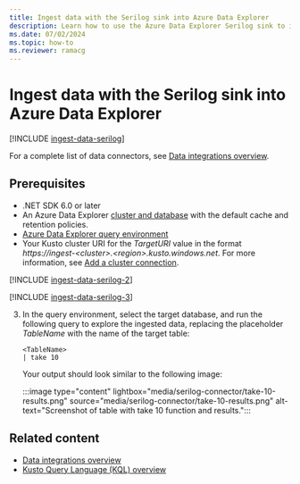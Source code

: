 ```yaml
---
title: Ingest data with the Serilog sink into Azure Data Explorer
description: Learn how to use the Azure Data Explorer Serilog sink to ingest data into your cluster.
ms.date: 07/02/2024
ms.topic: how-to
ms.reviewer: ramacg
---
```

# Ingest data with the Serilog sink into Azure Data Explorer

[!INCLUDE [ingest-data-serilog](includes/cross-repo/ingest-data-serilog.md)]

For a complete list of data connectors, see [Data integrations overview](integrate-data-overview.md).

## Prerequisites

* .NET SDK 6.0 or later
* An Azure Data Explorer [cluster and database](/azure/data-explorer/create-cluster-and-database) with the default cache and retention policies.
* [Azure Data Explorer query environment](https://dataexplorer.azure.com/) <a id=ingestion-uri></a>
* Your Kusto cluster URI for the *TargetURI* value in the format *https://ingest-\<cluster>.\<region>.kusto.windows.net*. For more information, see [Add a cluster connection](add-cluster-connection.md#add-a-cluster-connection).

[!INCLUDE [ingest-data-serilog-2](includes/cross-repo/ingest-data-serilog-2.md)]

[!INCLUDE [ingest-data-serilog-3](includes/cross-repo/ingest-data-serilog-3.md)]

3. In the query environment, select the target database, and run the following query to explore the ingested data, replacing the placeholder *TableName* with the name of the target table:

    ```kusto
    <TableName>
    | take 10
    ```

    Your output should look similar to the following image:

    :::image type="content" lightbox="media/serilog-connector/take-10-results.png" source="media/serilog-connector/take-10-results.png" alt-text="Screenshot of table with take 10 function and results.":::

## Related content

* [Data integrations overview](integrate-data-overview.md)
* [Kusto Query Language (KQL) overview](kusto/query/index.md)
